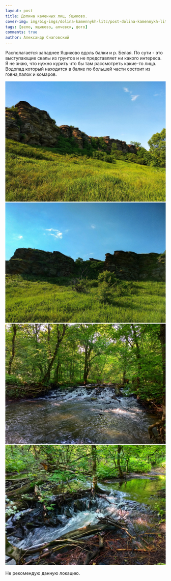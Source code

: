 ```yaml
---
layout: post
title: Долина каменных лиц, Ящиково.
cover-img: img/big-imgs/dolina-kamennykh-litc/post-dolina-kamennykh-litc.jpg
tags: [вело, ящиково, алчевск, фото]
comments: true
author: Александр Снаговский
---
```


Располагается западнее Ящиково вдоль балки и р. Белая. По сути - это выступающие скалы из грунтов и не представляет ни какого интереса. Я не знаю, что нужно курить что бы там рассмотреть какие-то лица. Водопад который находится в балке по большей части состоит из говна,палок и комаров.

![Долина каменных лиц](img/big-imgs/dolina-kamennykh-litc/post-dolina-kamennykh-litc.jpg)
![Долина каменных лиц](img/big-imgs/dolina-kamennykh-litc/dolina-kamennykh-litc-1.jpg)
![Долина каменных лиц](img/big-imgs/dolina-kamennykh-litc/dolina-kamennykh-litc-2.jpg)
![Долина каменных лиц](img/big-imgs/dolina-kamennykh-litc/dolina-kamennykh-litc-3.jpg)

Не рекомендую данную локацию. 
